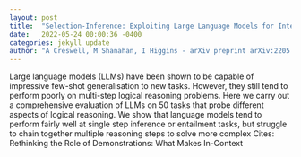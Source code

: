 ```yaml
---
layout: post
title:  "Selection-Inference: Exploiting Large Language Models for Interpretable Logical Reasoning"
date:   2022-05-24 00:00:36 -0400
categories: jekyll update
author: "A Creswell, M Shanahan, I Higgins - arXiv preprint arXiv:2205.09712, 2022"
---
```

Large language models (LLMs) have been shown to be capable of impressive few-shot generalisation to new tasks. However, they still tend to perform poorly on multi-step logical reasoning problems. Here we carry out a comprehensive evaluation of LLMs on 50 tasks that probe different aspects of logical reasoning. We show that language models tend to perform fairly well at single step inference or entailment tasks, but struggle to chain together multiple reasoning steps to solve more complex  Cites: Rethinking the Role of Demonstrations: What Makes In-Context 